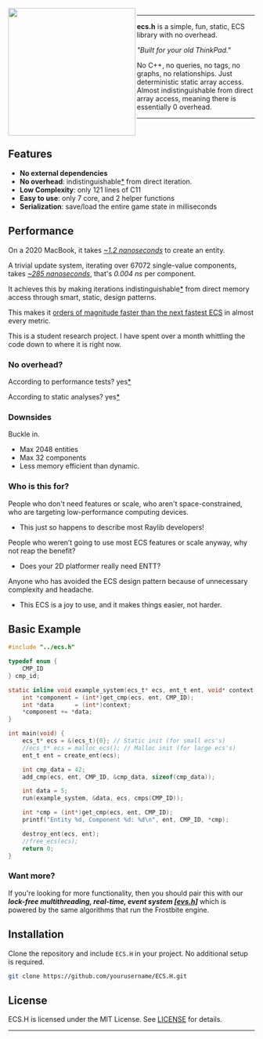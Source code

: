 <img align="left" style="width:260px" src="./misc/ecs.h.gif" width="288px">

---

**ecs.h** is a simple, fun, static, ECS library with no overhead.

*"Built for your old ThinkPad."*

No C++, no queries, no tags, no graphs, no relationships. Just deterministic static array access. Almost indistinguishable from direct array access, meaning there is essentially 0 overhead.

---

<br>

## Features

- **No external dependencies**
- **No overhead**: indistinguishable[*](https://github.com/173duprot/ecs.h/blob/main/PERFORMANCE.md#static-analysis) from direct iteration.
- **Low Complexity**: only 121 lines of C11
- **Easy to use**: only 7 core, and 2 helper functions
- **Serialization**: save/load the entire game state in milliseconds

## Performance

On a 2020 MacBook, it takes *[~1.2 nanoseconds](https://github.com/173duprot/ecs.h/blob/main/PERFORMANCE.md)* to create an entity.

A trivial update system, iterating over 67072 single-value components, takes *[~285 nanoseconds](https://github.com)*, that's *0.004 ns* per component.

It achieves this by making iterations indistinguishable[*](https://github.com/173duprot/ecs.h/blob/main/PERFORMANCE.md#static-analysis) from direct memory access through smart, static, design patterns.

This makes it [orders of magnitude faster than the next fastest ECS](https://github.com/abeimler/ecs_benchmark?tab=readme-ov-file) in almost every metric.

This is a student research project. I have spent over a month whittling the code down to where it is right now.

### No overhead?

According to performance tests? yes[*](https://github.com/173duprot/ecs.h/blob/main/PERFORMANCE.md)

According to static analyses? yes[*](https://github.com/173duprot/ecs.h/blob/main/PERFORMANCE.md#static-analysis)

### Downsides

Buckle in.

- Max 2048 entities
- Max 32 components
- Less memory efficient than dynamic.

### Who is this for?

People who don't need features or scale, who aren't space-constrained, who are targeting low-performance computing devices.

- This just so happens to describe most Raylib developers!

People who weren’t going to use most ECS features or scale anyway, why not reap the benefit?

- Does your 2D platformer really need ENTT?

Anyone who has avoided the ECS design pattern because of unnecessary complexity and headache.

- This ECS is a joy to use, and it makes things easier, not harder.

## Basic Example

```c
#include "../ecs.h"

typedef enum {
    CMP_ID
} cmp_id;

static inline void example_system(ecs_t* ecs, ent_t ent, void* context) {
    int *component = (int*)get_cmp(ecs, ent, CMP_ID);
    int *data      = (int*)context;
    *component += *data;
}

int main(void) {
    ecs_t* ecs = &(ecs_t){0}; // Static init (for small ecs's)
    //ecs_t* ecs = malloc_ecs(); // Malloc init (for large ecs's)
    ent_t ent = create_ent(ecs);

    int cmp_data = 42;
    add_cmp(ecs, ent, CMP_ID, &cmp_data, sizeof(cmp_data));

    int data = 5;
    run(example_system, &data, ecs, cmps(CMP_ID));

    int *cmp = (int*)get_cmp(ecs, ent, CMP_ID);
    printf("Entity %d, Component %d: %d\n", ent, CMP_ID, *cmp);

    destroy_ent(ecs, ent);
    //free_ecs(ecs);
    return 0;
}
```

### Want more?

If you're looking for more functionality, then you should pair this with our ***lock-free multithreading, real-time, event system [\[evs.h\]](https://github.com/173duprot/evs.h)*** which is powered by the same algorithms that run the Frostbite engine.

## Installation

Clone the repository and include `ECS.H` in your project. No additional setup is required.

```bash
git clone https://github.com/yourusername/ECS.H.git
```

## License

ECS.H is licensed under the MIT License. See [LICENSE](LICENSE) for details.

---
